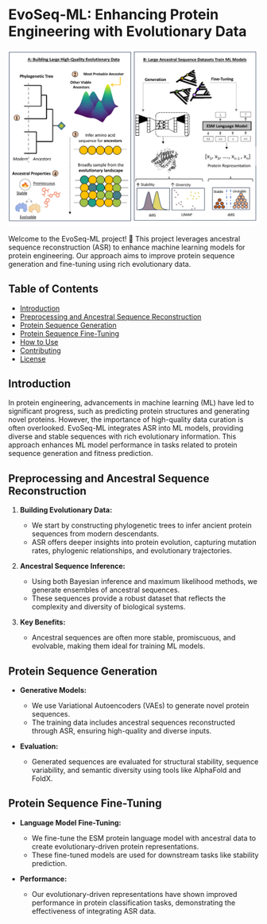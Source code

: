 # EvoSeq-ML: Enhancing Protein Engineering with Evolutionary Data

![EvoSeq Figure](./Figures/6-1.png)



Welcome to the EvoSeq-ML project! 🎉 This project leverages ancestral sequence reconstruction (ASR) to enhance machine learning models for protein engineering. Our approach aims to improve protein sequence generation and fine-tuning using rich evolutionary data.

## Table of Contents
- [Introduction](#introduction)
- [Preprocessing and Ancestral Sequence Reconstruction](#preprocessing-and-ancestral-sequence-reconstruction)
- [Protein Sequence Generation](#protein-sequence-generation)
- [Protein Sequence Fine-Tuning](#protein-sequence-fine-tuning)
- [How to Use](#how-to-use)
- [Contributing](#contributing)
- [License](#license)

## Introduction

In protein engineering, advancements in machine learning (ML) have led to significant progress, such as predicting protein structures and generating novel proteins. However, the importance of high-quality data curation is often overlooked. EvoSeq-ML integrates ASR into ML models, providing diverse and stable sequences with rich evolutionary information. This approach enhances ML model performance in tasks related to protein sequence generation and fitness prediction.

## Preprocessing and Ancestral Sequence Reconstruction

1. **Building Evolutionary Data:**
    - We start by constructing phylogenetic trees to infer ancient protein sequences from modern descendants.
    - ASR offers deeper insights into protein evolution, capturing mutation rates, phylogenic relationships, and evolutionary trajectories.

2. **Ancestral Sequence Inference:**
    - Using both Bayesian inference and maximum likelihood methods, we generate ensembles of ancestral sequences.
    - These sequences provide a robust dataset that reflects the complexity and diversity of biological systems.

3. **Key Benefits:**
    - Ancestral sequences are often more stable, promiscuous, and evolvable, making them ideal for training ML models.

## Protein Sequence Generation

- **Generative Models:**
    - We use Variational Autoencoders (VAEs) to generate novel protein sequences.
    - The training data includes ancestral sequences reconstructed through ASR, ensuring high-quality and diverse inputs.

- **Evaluation:**
    - Generated sequences are evaluated for structural stability, sequence variability, and semantic diversity using tools like AlphaFold and FoldX.

## Protein Sequence Fine-Tuning

- **Language Model Fine-Tuning:**
    - We fine-tune the ESM protein language model with ancestral data to create evolutionary-driven protein representations.
    - These fine-tuned models are used for downstream tasks like stability prediction.

- **Performance:**
    - Our evolutionary-driven representations have shown improved performance in protein classification tasks, demonstrating the effectiveness of integrating ASR data.


